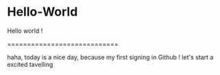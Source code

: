 # Hello-World
Hello world !

============================

haha, today is a nice day, because my first signing in Github ! let's start a excited tavelling
